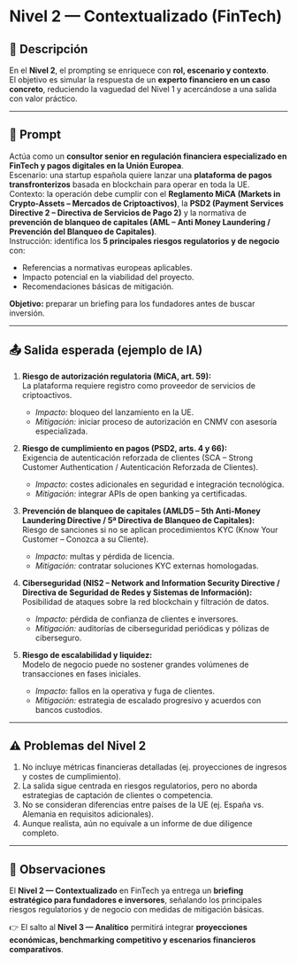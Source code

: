 # Nivel 2 — Contextualizado (FinTech)

## 📖 Descripción
En el **Nivel 2**, el prompting se enriquece con **rol, escenario y contexto**.  
El objetivo es simular la respuesta de un **experto financiero en un caso concreto**, reduciendo la vaguedad del Nivel 1 y acercándose a una salida con valor práctico.

---

## 📝 Prompt
Actúa como un **consultor senior en regulación financiera especializado en FinTech y pagos digitales en la Unión Europea**.  
Escenario: una startup española quiere lanzar una **plataforma de pagos transfronterizos** basada en blockchain para operar en toda la UE.  
Contexto: la operación debe cumplir con el **Reglamento MiCA (Markets in Crypto-Assets – Mercados de Criptoactivos)**, la **PSD2 (Payment Services Directive 2 – Directiva de Servicios de Pago 2)** y la normativa de **prevención de blanqueo de capitales (AML – Anti Money Laundering / Prevención del Blanqueo de Capitales)**.  
Instrucción: identifica los **5 principales riesgos regulatorios y de negocio** con:  

- Referencias a normativas europeas aplicables.  
- Impacto potencial en la viabilidad del proyecto.  
- Recomendaciones básicas de mitigación.  

**Objetivo:** preparar un briefing para los fundadores antes de buscar inversión.

---

## 📤 Salida esperada (ejemplo de IA)
1. **Riesgo de autorización regulatoria (MiCA, art. 59):**  
   La plataforma requiere registro como proveedor de servicios de criptoactivos.  
   - *Impacto:* bloqueo del lanzamiento en la UE.  
   - *Mitigación:* iniciar proceso de autorización en CNMV con asesoría especializada.  

2. **Riesgo de cumplimiento en pagos (PSD2, arts. 4 y 66):**  
   Exigencia de autenticación reforzada de clientes (SCA – Strong Customer Authentication / Autenticación Reforzada de Clientes).  
   - *Impacto:* costes adicionales en seguridad e integración tecnológica.  
   - *Mitigación:* integrar APIs de open banking ya certificadas.  

3. **Prevención de blanqueo de capitales (AMLD5 – 5th Anti-Money Laundering Directive / 5ª Directiva de Blanqueo de Capitales):**  
   Riesgo de sanciones si no se aplican procedimientos KYC (Know Your Customer – Conozca a su Cliente).  
   - *Impacto:* multas y pérdida de licencia.  
   - *Mitigación:* contratar soluciones KYC externas homologadas.  

4. **Ciberseguridad (NIS2 – Network and Information Security Directive / Directiva de Seguridad de Redes y Sistemas de Información):**  
   Posibilidad de ataques sobre la red blockchain y filtración de datos.  
   - *Impacto:* pérdida de confianza de clientes e inversores.  
   - *Mitigación:* auditorías de ciberseguridad periódicas y pólizas de ciberseguro.  

5. **Riesgo de escalabilidad y liquidez:**  
   Modelo de negocio puede no sostener grandes volúmenes de transacciones en fases iniciales.  
   - *Impacto:* fallos en la operativa y fuga de clientes.  
   - *Mitigación:* estrategia de escalado progresivo y acuerdos con bancos custodios.  

---

## ⚠️ Problemas del Nivel 2
1. No incluye métricas financieras detalladas (ej. proyecciones de ingresos y costes de cumplimiento).  
2. La salida sigue centrada en riesgos regulatorios, pero no aborda estrategias de captación de clientes o competencia.  
3. No se consideran diferencias entre países de la UE (ej. España vs. Alemania en requisitos adicionales).  
4. Aunque realista, aún no equivale a un informe de due diligence completo.  

---

## 🔎 Observaciones
El **Nivel 2 — Contextualizado** en FinTech ya entrega un **briefing estratégico para fundadores e inversores**, señalando los principales riesgos regulatorios y de negocio con medidas de mitigación básicas.  

👉 El salto al **Nivel 3 — Analítico** permitirá integrar **proyecciones económicas, benchmarking competitivo y escenarios financieros comparativos**.
